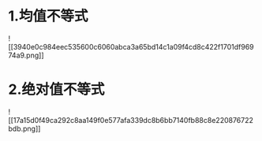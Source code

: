 # 1.均值不等式
![[3940e0c984eec535600c6060abca3a65bd14c1a09f4cd8c422f1701df96974a9.png]]

# 2.绝对值不等式
![[17a15d0f49ca292c8aa149f0e577afa339dc8b6bb7140fb88c8e220876722bdb.png]]
